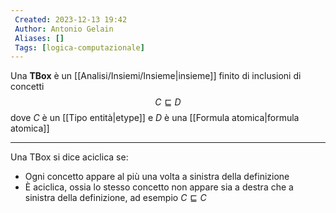 ```yaml
---
 Created: 2023-12-13 19:42
 Author: Antonio Gelain
 Aliases: []
 Tags: [logica-computazionale]
---
```


Una **TBox** è un [[Analisi/Insiemi/Insieme|insieme]] finito di inclusioni di concetti
$$C \sqsubseteq D$$
dove $C$ è un [[Tipo entità|etype]] e $D$ è una [[Formula atomica|formula atomica]]

---

Una TBox si dice aciclica se:
- Ogni concetto appare al più una volta a sinistra della definizione
- È aciclica, ossia lo stesso concetto non appare sia a destra che a sinistra della definizione, ad esempio $C \sqsubseteq C$
